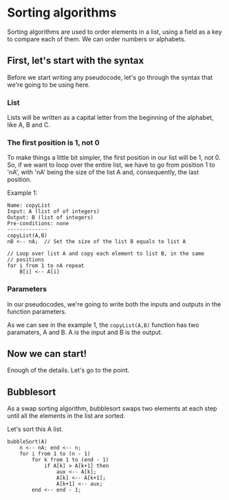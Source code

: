 # Sorting algorithms
Sorting algorithms are used to order elements in a list, using a
field as a key to compare each of them. We can order numbers or
alphabets.

## First, let's start with the syntax
Before we start writing any pseudocode, let's go through the syntax
that we're going to be using here.

### List
Lists will be written as a capital letter from the beginning of the
alphabet, like A, B and C.

### The first position is 1, not 0
To make things a little bit simpler, the first position in our
list will be 1, not 0. So, if we want to loop over the entire list,
we have to go from position 1 to 'nA', with 'nA' being the size of
the list A and, consequently, the last position.

Example 1:

```
Name: copyList
Input: A (list of of integers)
Output: B (list of integers)
Pre-conditions: none
-------------
copyList(A,B)
nB <-- nA;  // Set the size of the list B equals to list A

// Loop over list A and copy each element to list B, in the same
// positions
for i from 1 to nA repeat
    B[i] <-- A[i]
```

### Parameters
In our pseudocodes, we're going to write both the inputs and outputs
in the function parameters.

As we can see in the example 1, the ```copyList(A,B)``` function
has two paramaters, A and B. A is the input and B is the output.

## Now we can start!
Enough of the details. Let's go to the point.

## Bubblesort
As a swap sorting algorithm, bubblesort swaps two elements at each
step until all the elements in the list are sorted.

Let's sort this A list.

```
bubbleSort(A)
    n <-- nA; end <-- n;
    for i from 1 to (n - 1)
        for k from 1 to (end - 1)
            if A[k] > A[k+1] then 
                aux <-- A[k];
                A[k] <-- A[k+1];
                A[k+1] <-- aux;
        end <-- end - 1;
```